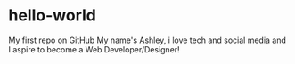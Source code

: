 # hello-world
My first repo on GitHub
My name's Ashley, i love tech and social media and I aspire to become a Web Developer/Designer!

